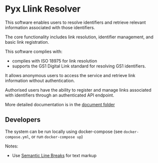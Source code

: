 # Pyx Llink Resolver

This software enables users to resolve identifiers
and retrieve relevant information
associated with those identifiers.

The core functionality includes link resolution,
identifier management, and basic link registration.

This software complies with:

* complies with ISO 18975 for link resolution
* supports the GS1 Digital Link standard for resolving GS1 identifiers.

It allows anonymous users to access the service
and retrieve link information without authentication.

Authorised users have the ability to register and manage links
associated with identifiers through an authenticated API endpoint.

More detailed documentation is in the [document folder](docs/index.md)


## Developers

The system can be run locally using docker-compose
(see `docker-compose.yml`, or run `docker-compose up`)

Notes:
* Use [Semantic Line Breaks](https://sembr.org/) for text markup